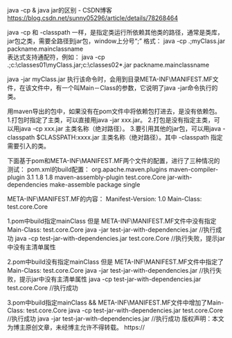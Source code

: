 java -cp & java jar的区别 - CSDN博客 https://blog.csdn.net/sunny05296/article/details/78268464


java -cp 和 -classpath 一样，是指定类运行所依赖其他类的路径，通常是类库，jar包之类，需要全路径到jar包，window上分号“;”
格式：
java -cp .;myClass.jar packname.mainclassname    
表达式支持通配符，例如：
java -cp .;c:\classes01\myClass.jar;c:\classes02\*.jar  packname.mainclassname 


java -jar myClass.jar
执行该命令时，会用到目录META-INF\MANIFEST.MF文件，在该文件中，有一个叫Main－Class的参数，它说明了java -jar命令执行的类。


用maven导出的包中，如果没有在pom文件中将依赖包打进去，是没有依赖包。
1.打包时指定了主类，可以直接用java -jar xxx.jar。
2.打包是没有指定主类，可以用java -cp xxx.jar 主类名称（绝对路径）。
3.要引用其他的jar包，可以用java -classpath $CLASSPATH:xxxx.jar 主类名称（绝对路径）。其中 -classpath 指定需要引入的类。


下面基于pom和META-INF\MANIFEST.MF两个文件的配置，进行了三种情况的测试：
pom.xml的build配置：
    <build>
        <!--<finalName>test-1.0-SNAPSHOT</finalName>-->
        <plugins>
            <plugin>
                <groupId>org.apache.maven.plugins</groupId>
                <artifactId>maven-compiler-plugin</artifactId>
                <version>3.1</version>
                <configuration>
                    <source>1.8</source>
                    <target>1.8</target>
                </configuration>
            </plugin>
            <plugin>
                <artifactId>maven-assembly-plugin</artifactId>
                <configuration>
                    <archive>
                        <manifest>
                        <mainClass>test.core.Core</mainClass>
                        </manifest>
                    </archive>
                    <descriptorRefs>
                        <descriptorRef>jar-with-dependencies</descriptorRef>
                    </descriptorRefs>
                </configuration>
                <!--下面是为了使用 mvn package命令，如果不加则使用mvn assembly-->
                <executions>
                    <execution>
                        <id>make-assemble</id>
                        <phase>package</phase>
                        <goals>
                            <goal>single</goal>
                        </goals>
                    </execution>
                </executions>
            </plugin>
        </plugins>
    </build>




META-INF\MANIFEST.MF的内容：
Manifest-Version: 1.0
Main-Class: test.core.Core




1.pom中build指定mainClass 但是 META-INF\MANIFEST.MF文件中没有指定Main-Class: test.core.Core
java -jar test-jar-with-dependencies.jar //执行成功
java -cp test-jar-with-dependencies.jar  test.core.Core  //执行失败，提示jar中没有主清单属性


2.pom中build没有指定mainClass 但是 META-INF\MANIFEST.MF文件中指定了Main-Class: test.core.Core
java -jar test-jar-with-dependencies.jar //执行失败，提示jar中没有主清单属性
java -cp test-jar-with-dependencies.jar  test.core.Core  //执行成功


3.pom中build指定mainClass && META-INF\MANIFEST.MF文件中增加了Main-Class: test.core.Core
java -cp test-jar-with-dependencies.jar  test.core.Core  //执行成功
java -jar test-jar-with-dependencies.jar  //执行成功
版权声明：本文为博主原创文章，未经博主允许不得转载。	https://